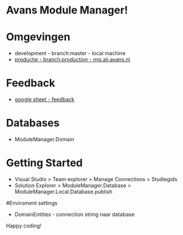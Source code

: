 # Avans Module Manager!

# Omgevingen
* development - branch:master - local machine
* [productie - branch:production - mis.aii.avans.nl](http://mis.aii.avans.nl/)

# Feedback
* [google sheet - feedback](https://docs.google.com/spreadsheets/d/1_eINKqNi2Mof2ggGrEJtAamTv1q5q2b_qjBAlZHBeZ4/edit#gid=445747771)

# Databases
* ModuleManager.Domain

# Getting Started
* Visual Studio > Team explorer > Manage Connections > Studiegids
* Solution Explorer > ModuleManager.Database > ModuleManager.Local.Database.publish

#Enviroment settings
* DomainEntities - connection string naar database 


Happy coding!